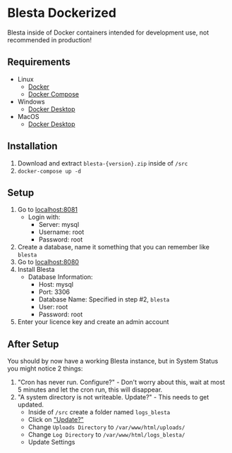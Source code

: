 # Blesta Dockerized #

Blesta inside of Docker containers intended for development use, not recommended in production!

## Requirements
* Linux
    * [Docker](https://docs.docker.com/engine/install/)
    * [Docker Compose](https://docs.docker.com/compose/install/)
* Windows
    * [Docker Desktop](https://www.docker.com/products/docker-desktop)
* MacOS
    * [Docker Desktop](https://www.docker.com/products/docker-desktop)

## Installation

1. Download and extract `blesta-{version}.zip` inside of `/src`
2. `docker-compose up -d`

## Setup
1. Go to [localhost:8081](http://localhost:8081)
    * Login with:
        - Server: mysql
        - Username: root
        - Password: root
2. Create a database, name it something that you can remember like `blesta`
3. Go to [localhost:8080](http://localhost:8080)
4. Install Blesta
    * Database Information:
        - Host: mysql
        - Port: 3306
        - Database Name: Specified in step #2, `blesta`
        - User: root
        - Password: root
5. Enter your licence key and create an admin account 

## After Setup
You should by now have a working Blesta instance, but in System Status you might notice 2 things:
1. "Cron has never run. Configure?" - Don't worry about this, wait at most 5 minutes and let the cron run, this will disappear.
2. "A system directory is not writeable. Update?" - This needs to get updated.
    - Inside of `/src` create a folder named `logs_blesta`
    - Click on ["Update?"](http://localhost:8080/blesta/admin/settings/system/general/basic/)
    - Change `Uploads Directory` to `/var/www/html/uploads/`
    - Change `Log Directory` to `/var/www/html/logs_blesta/`
    - Update Settings